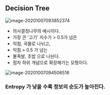 ## Decision Tree

![image-20201007093852374](C:\Users\sundo\AppData\Roaming\Typora\typora-user-images\image-20201007093852374.png)



- 의사결정나무의 예시이다.
- 가장 큰 '고기' 지수가 > 0.5가 넘은
- 익힘, 국물로 나뉘고,
- 익힘 > 0.5 가 넘는
- 불족발, 초밥 으로 나뉜다. 
- 점차 하위 개념으로 확장해가는 모형이다. 



![image-20201007094506516](C:\Users\sundo\AppData\Roaming\Typora\typora-user-images\image-20201007094506516.png)



### Entropy 가 낮을 수록 정보의 순도가 높아진다. 











